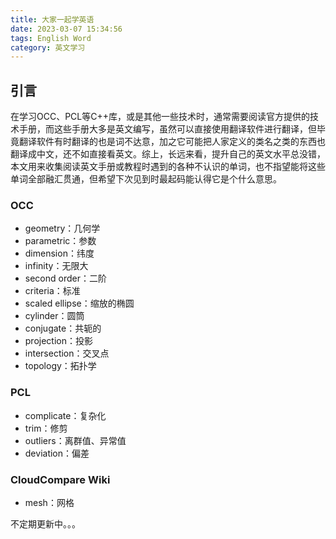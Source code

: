 ```yaml
---
title: 大家一起学英语
date: 2023-03-07 15:34:56
tags: English Word
category: 英文学习
---
```


## 引言

在学习OCC、PCL等C++库，或是其他一些技术时，通常需要阅读官方提供的技术手册，而这些手册大多是英文编写，虽然可以直接使用翻译软件进行翻译，但毕竟翻译软件有时翻译的也是词不达意，加之它可能把人家定义的类名之类的东西也翻译成中文，还不如直接看英文。综上，长远来看，提升自己的英文水平总没错，本文用来收集阅读英文手册或教程时遇到的各种不认识的单词，也不指望能将这些单词全部融汇贯通，但希望下次见到时最起码能认得它是个什么意思。

### OCC

- geometry：几何学
- parametric：参数
- dimension：纬度
- infinity：无限大
- second order：二阶
- criteria：标准
- scaled ellipse：缩放的椭圆
- cylinder：圆筒
- conjugate：共轭的
- projection：投影
- intersection：交叉点
- topology：拓扑学



### PCL

- complicate：复杂化
- trim：修剪
- outliers：离群值、异常值
- deviation：偏差



### CloudCompare Wiki

- mesh：网格







不定期更新中。。。

